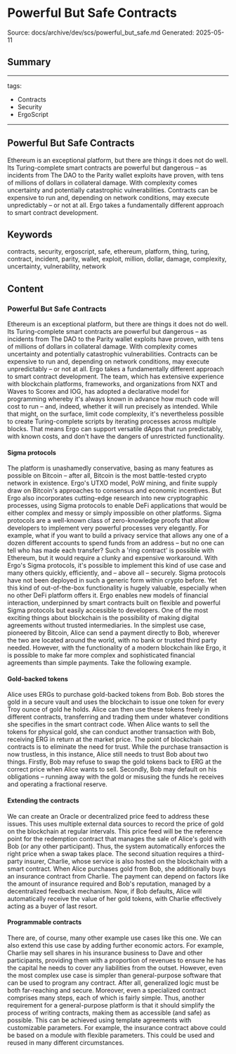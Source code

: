 # Powerful But Safe Contracts
Source: docs/archive/dev/scs/powerful_but_safe.md
Generated: 2025-05-11

## Summary
---
tags:
  - Contracts
  - Security
  - ErgoScript
---

## Powerful But Safe Contracts

Ethereum is an exceptional platform, but there are things it does not do well. Its Turing-complete smart contracts are powerful but dangerous – as incidents from The DAO to the Parity wallet exploits have proven, with tens of millions of dollars in collateral damage. With complexity comes uncertainty and potentially catastrophic vulnerabilities. Contracts can be expensive to run and, depending on network conditions, may execute unpredictably – or not at all. Ergo takes a fundamentally different approach to smart contract development.

## Keywords
contracts, security, ergoscript, safe, ethereum, platform, thing, turing, contract, incident, parity, wallet, exploit, million, dollar, damage, complexity, uncertainty, vulnerability, network

## Content
### Powerful But Safe Contracts
Ethereum is an exceptional platform, but there are things it does not do well. Its Turing-complete smart contracts are powerful but dangerous – as incidents from The DAO to the Parity wallet exploits have proven, with tens of millions of dollars in collateral damage. With complexity comes uncertainty and potentially catastrophic vulnerabilities. Contracts can be expensive to run and, depending on network conditions, may execute unpredictably – or not at all.
Ergo takes a fundamentally different approach to smart contract development. The team, which has extensive experience with blockchain platforms, frameworks, and organizations from NXT and Waves to Scorex and IOG, has adopted a declarative model for programming whereby it's always known in advance how much code will cost to run – and, indeed, whether it will run precisely as intended. While that might, on the surface, limit code complexity, it's nevertheless possible to create Turing-complete scripts by iterating processes across multiple blocks. That means Ergo can support versatile dApps that run predictably, with known costs, and don't have the dangers of unrestricted functionality.

#### Sigma protocols
The platform is unashamedly conservative, basing as many features as possible on Bitcoin – after all, Bitcoin is the most battle-tested crypto network in existence. Ergo's UTXO model, PoW mining, and finite supply draw on Bitcoin's approaches to consensus and economic incentives.
But Ergo also incorporates cutting-edge research into new cryptographic processes, using Sigma protocols to enable DeFi applications that would be either complex and messy or simply impossible on other platforms. Sigma protocols are a well-known class of zero-knowledge proofs that allow developers to implement very powerful processes very elegantly. For example, what if you want to build a privacy service that allows any one of a dozen different accounts to spend funds from an address – but no one can tell who has made each transfer? Such a 'ring contract' is possible with Ethereum, but it would require a clunky and expensive workaround. With Ergo's Sigma protocols, it's possible to implement this kind of use case and many others quickly, efficiently, and – above all – securely. Sigma protocols have not been deployed in such a generic form within crypto before. Yet this kind of out-of-the-box functionality is hugely valuable, especially when no other DeFi platform offers it.
Ergo enables new models of financial interaction, underpinned by smart contracts built on flexible and powerful Sigma protocols but easily accessible to developers.
One of the most exciting things about blockchain is the possibility of making digital agreements without trusted intermediaries. In the simplest use case, pioneered by Bitcoin, Alice can send a payment directly to Bob, wherever the two are located around the world, with no bank or trusted third party needed. However, with the functionality of a modern blockchain like Ergo, it is possible to make far more complex and sophisticated financial agreements than simple payments. Take the following example.

#### Gold-backed tokens
Alice uses ERGs to purchase gold-backed tokens from Bob. Bob stores the gold in a secure vault and uses the blockchain to issue one token for every Troy ounce of gold he holds. Alice can then use these tokens freely in different contracts, transferring and trading them under whatever conditions she specifies in the smart contract code. When Alice wants to sell the tokens for physical gold, she can conduct another transaction with Bob, receiving ERG in return at the market price.
The point of blockchain contracts is to eliminate the need for trust. While the purchase transaction is now trustless, in this instance, Alice still needs to trust Bob about two things. Firstly, Bob may refuse to swap the gold tokens back to ERG at the correct price when Alice wants to sell. Secondly, Bob may default on his obligations – running away with the gold or misusing the funds he receives and operating a fractional reserve.

#### Extending the contracts
We can create an Oracle or decentralized price feed to address these issues. This uses multiple external data sources to record the price of gold on the blockchain at regular intervals. This price feed will be the reference point for the redemption contract that manages the sale of Alice's gold with Bob (or any other participant). Thus, the system automatically enforces the right price when a swap takes place.
The second situation requires a third-party insurer, Charlie, whose service is also hosted on the blockchain with a smart contract. When Alice purchases gold from Bob, she additionally buys an insurance contract from Charlie. The payment can depend on factors like the amount of insurance required and Bob's reputation, managed by a decentralized feedback mechanism. Now, if Bob defaults, Alice will automatically receive the value of her gold tokens, with Charlie effectively acting as a buyer of last resort.

#### Programmable contracts
There are, of course, many other example use cases like this one. We can also extend this use case by adding further economic actors. For example, Charlie may sell shares in his insurance business to Dave and other participants, providing them with a proportion of revenues to ensure he has the capital he needs to cover any liabilities from the outset.
However, even the most complex use case is simpler than general-purpose software that can be used to program any contract. After all, generalized logic must be both far-reaching and secure. Moreover, even a specialized contract comprises many steps, each of which is fairly simple. Thus, another requirement for a general-purpose platform is that it should simplify the process of writing contracts, making them as accessible (and safe) as possible. This can be achieved using template agreements with customizable parameters. For example, the insurance contract above could be based on a module with flexible parameters. This could be used and reused in many different circumstances.
